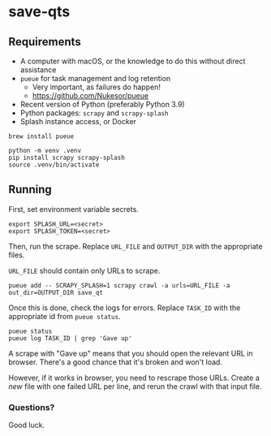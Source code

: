 # save-qts

## Requirements

- A computer with macOS, or the knowledge to do this without direct assistance
- `pueue` for task management and log retention
  - Very important, as failures do happen!
  - https://github.com/Nukesor/pueue
- Recent version of Python (preferably Python 3.9)
- Python packages: `scrapy` and `scrapy-splash`
- Splash instance access, or Docker

```
brew install pueue
```
```
python -m venv .venv
pip install scrapy scrapy-splash
source .venv/bin/activate
```

## Running

First, set environment variable secrets.
```
export SPLASH_URL=<secret>
export SPLASH_TOKEN=<secret>
```

Then, run the scrape. Replace `URL_FILE` and `OUTPUT_DIR` with the appropriate files.

`URL_FILE` should contain only URLs to scrape.
```
pueue add -- SCRAPY_SPLASH=1 scrapy crawl -a urls=URL_FILE -a out_dir=OUTPUT_DIR save_qt
```

Once this is done, check the logs for errors. Replace `TASK_ID` with the
appropriate id from `pueue status`.
```
pueue status
pueue log TASK_ID | grep 'Gave up'
```

A scrape with "Gave up" means that you should open the relevant URL in browser.
There's a good chance that it's broken and won't load.

However, if it works in browser, you need to rescrape those URLs. Create a *new*
file with one failed URL per line, and rerun the crawl with that input file.

### Questions?

Good luck.
